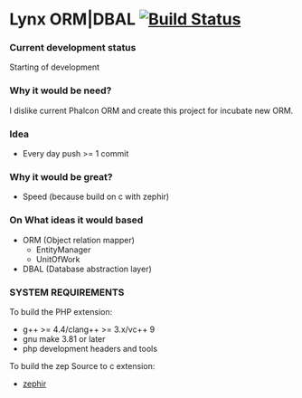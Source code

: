 # Lynx ORM|DBAL [![Build Status](https://travis-ci.org/lynx/lynx.svg)](https://travis-ci.org/lynx/lynx)

### Current development status

Starting of development

### Why it would be need?

I dislike current Phalcon ORM and create this project for incubate new ORM.

### Idea

* Every day push >= 1 commit

### Why it would be great?

* Speed (because build on c with zephir)

### On What ideas it would based

* ORM (Object relation mapper)
    * EntityManager
    * UnitOfWork
* DBAL (Database abstraction layer)

### SYSTEM REQUIREMENTS

To build the PHP extension:

* g++ >= 4.4/clang++ >= 3.x/vc++ 9
* gnu make 3.81 or later
* php development headers and tools

To build the zep Source to c extension:

* [zephir](https://github.com/phalcon/zephir)